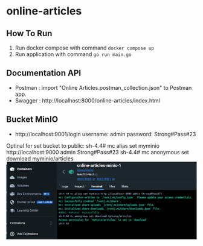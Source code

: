 # online-articles

## How To Run

1. Run docker compose with command `docker compose up`
2. Run application with command `go run main.go`

## Documentation API
- Postman : import "Online Articles.postman_collection.json" to Postman app.
- Swagger : http://localhost:8000/online-articles/index.html

## Bucket MinIO
- http://localhost:9001/login
    username: admin
    password: Strong#Pass#23

Optinal for set bucket to public:
sh-4.4# mc alias set myminio http://localhost:9000 admin Strong#Pass#23
sh-4.4# mc anonymous set download myminio/articles
![Alt text](/img/1.png)